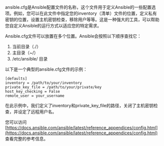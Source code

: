 ansible.cfg是Ansible配置文件的名称，这个文件用于定义Ansible的一些配置选项。例如，您可以在此文件中指定您的inventory（清单）文件的位置，定义私有密钥的位置，设置主机密钥检查，移除用户等等。这是一种强大的工具，可以帮助您自定义Ansible的运行方式以适应您的特定需求。

Ansible.cfg文件可以放置在多个位置。Ansible会按照以下顺序查找它：
1. 当前目录（./）
2. 主目录（~/）
3. /etc/ansible/ 目录

以下是一个典型的ansible.cfg文件的示例：

``` 
[defaults]
inventory = /path/to/your/inventory
private_key_file = /path/to/your/private/key
host_key_checking = False
remote_user = your_username
```

在此示例中，我们定义了inventory和private_key_file的路径，关闭了主机密钥检查，并设定了远程用户名。

您可以访问 [https://docs.ansible.com/ansible/latest/reference_appendices/config.html](https://docs.ansible.com/ansible/latest/reference_appendices/config.html) 查看完整的参考信息。
